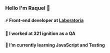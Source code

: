 ### Hello I'm Raquel 👋

#### ⚡ Front-end developer at [Laboratoria](https://www.laboratoria.la/)

#### 🔭 I worked at 321 ignition as a QA
#### 🌱 I’m currently learning JavaScript and Testing


